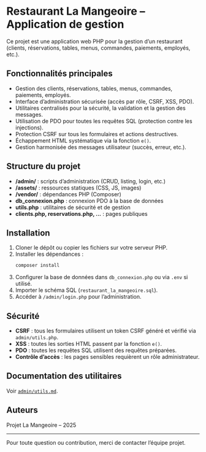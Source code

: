 # Restaurant La Mangeoire – Application de gestion

Ce projet est une application web PHP pour la gestion d’un restaurant (clients, réservations, tables, menus, commandes, paiements, employés, etc.).

## Fonctionnalités principales

- Gestion des clients, réservations, tables, menus, commandes, paiements, employés.
- Interface d’administration sécurisée (accès par rôle, CSRF, XSS, PDO).
- Utilitaires centralisés pour la sécurité, la validation et la gestion des messages.
- Utilisation de PDO pour toutes les requêtes SQL (protection contre les injections).
- Protection CSRF sur tous les formulaires et actions destructives.
- Échappement HTML systématique via la fonction `e()`.
- Gestion harmonisée des messages utilisateur (succès, erreur, etc.).

## Structure du projet

- **/admin/** : scripts d’administration (CRUD, listing, login, etc.)
- **/assets/** : ressources statiques (CSS, JS, images)
- **/vendor/** : dépendances PHP (Composer)
- **db_connexion.php** : connexion PDO à la base de données
- **utils.php** : utilitaires de sécurité et de gestion
- **clients.php, reservations.php, ...** : pages publiques

## Installation

1. Cloner le dépôt ou copier les fichiers sur votre serveur PHP.
2. Installer les dépendances :
   ```sh
   composer install
   ```
3. Configurer la base de données dans `db_connexion.php` ou via `.env` si utilisé.
4. Importer le schéma SQL (`restaurant_la_mangeoire.sql`).
5. Accéder à `/admin/login.php` pour l’administration.

## Sécurité

- **CSRF** : tous les formulaires utilisent un token CSRF généré et vérifié via `admin/utils.php`.
- **XSS** : toutes les sorties HTML passent par la fonction `e()`.
- **PDO** : toutes les requêtes SQL utilisent des requêtes préparées.
- **Contrôle d’accès** : les pages sensibles requièrent un rôle administrateur.

## Documentation des utilitaires

Voir [`admin/utils.md`](admin/utils.md).

## Auteurs

Projet La Mangeoire – 2025

---

Pour toute question ou contribution, merci de contacter l’équipe projet.
